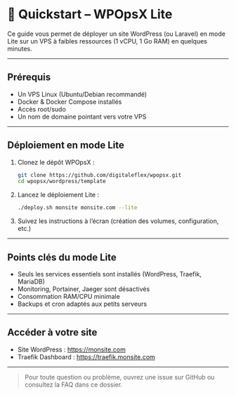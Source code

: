 # 🚀 Quickstart – WPOpsX Lite

Ce guide vous permet de déployer un site WordPress (ou Laravel) en mode Lite sur un VPS à faibles ressources (1 vCPU, 1 Go RAM) en quelques minutes.

---

## Prérequis
- Un VPS Linux (Ubuntu/Debian recommandé)
- Docker & Docker Compose installés
- Accès root/sudo
- Un nom de domaine pointant vers votre VPS

---

## Déploiement en mode Lite

1. Clonez le dépôt WPOpsX :
   ```bash
   git clone https://github.com/digitaleflex/wpopsx.git
   cd wpopsx/wordpress/template
   ```
2. Lancez le déploiement Lite :
   ```bash
   ./deploy.sh monsite monsite.com --lite
   ```
3. Suivez les instructions à l’écran (création des volumes, configuration, etc.)

---

## Points clés du mode Lite
- Seuls les services essentiels sont installés (WordPress, Traefik, MariaDB)
- Monitoring, Portainer, Jaeger sont désactivés
- Consommation RAM/CPU minimale
- Backups et cron adaptés aux petits serveurs

---

## Accéder à votre site
- Site WordPress : https://monsite.com
- Traefik Dashboard : https://traefik.monsite.com

---

> Pour toute question ou problème, ouvrez une issue sur GitHub ou consultez la FAQ dans ce dossier. 